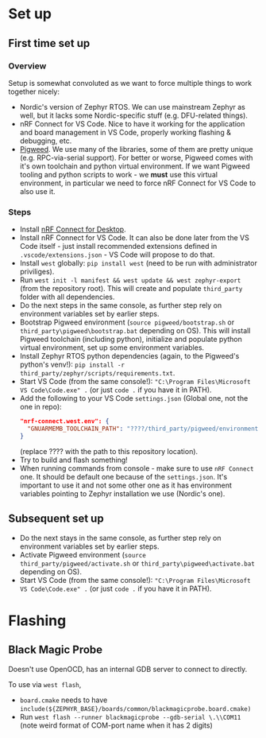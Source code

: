 # Set up

## First time set up

### Overview

Setup is somewhat convoluted as we want to force multiple things to work
together nicely:
* Nordic's version of Zephyr RTOS. We can use mainstream Zephyr as well,
  but it lacks some Nordic-specific stuff (e.g. DFU-related things).
* nRF Connect for VS Code. Nice to have it working for the application and board
  management in VS Code, properly working flashing & debugging, etc.
* [Pigweed](https://pigweed.dev/). We use many of the libraries, some of them are
  pretty unique (e.g. RPC-via-serial support). For better or worse, Pigweed comes
  with it's own toolchain and python virtual environment. If we want Pigweed tooling
  and python scripts to work - we **must** use this virtual environment, in
  particular we need to force nRF Connect for VS Code to also use it.

### Steps

* Install [nRF Connect for Desktop](https://www.nordicsemi.com/Products/Development-tools/nrf-connect-for-desktop).
* Install nRF Connect for VS Code. It can also be done later from the VS Code itself -
  just install recommended extensions defined in `.vscode/extensions.json` - VS Code will propose to do that.
* Install `west` globally: `pip install west` (need to be run with administrator priviliges).
* Run `west init -l manifest && west update && west zephyr-export` (from the repository root).
  This will create and populate `third_party` folder with all dependencies.
* Do the next steps in the same console, as further step rely on environment
  variables set by earlier steps.
* Bootstrap Pigweed environment (`source pigweed/bootstrap.sh` or
  `third_party\pigweed\bootstrap.bat` depending on OS). This will install Pigweed toolchain
  (including python), initialize and populate python virtual environment, set up
  some environment variables.
* Install Zephyr RTOS python dependencies (again, to the Pigweed's python's venv!):
  `pip install -r third_party/zephyr/scripts/requirements.txt`.
* Start VS Code (from the same console!): `"C:\Program Files\Microsoft VS Code\Code.exe" .` (or just `code .` if you have it in PATH).
* Add the following to your VS Code `settings.json`
  (Global one, not the one in repo):
  ```json
  "nrf-connect.west.env": {
    "GNUARMEMB_TOOLCHAIN_PATH": "????/third_party/pigweed/environment/cipd/packages/arm"
  }
  ```
  (replace ???? with the path to this repository location).
* Try to build and flash something!
* When running commands from console - make sure to use `nRF Connect` one. It should
  be default one because of the `settings.json`. It's important to use it and not
  some other one as it has environment variables pointing to Zephyr installation
  we use (Nordic's one).

## Subsequent set up

* Do the next stays in the same console, as further step rely on environment
  variables set by earlier steps.
* Activate Pigweed environment (`source third_party/pigweed/activate.sh` or
  `third_party\pigweed\activate.bat` depending on OS).
* Start VS Code (from the same console!): `"C:\Program Files\Microsoft VS Code\Code.exe" .` (or just `code .` if you have it in PATH).

# Flashing

## Black Magic Probe

Doesn't use OpenOCD, has an internal GDB server to connect to directly.

To use via `west flash`,

* `board.cmake` needs to have `include(${ZEPHYR_BASE}/boards/common/blackmagicprobe.board.cmake)`
* Run `west flash --runner blackmagicprobe --gdb-serial \.\\COM11` (note weird format of COM-port name when it has 2 digits)